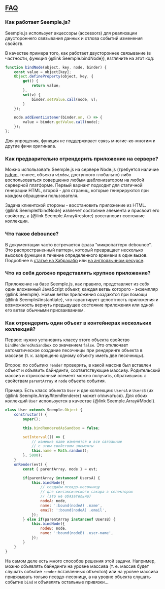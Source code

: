 ## [FAQ](#!faq)

### Как работает Seemple.js?

Seemple.js использует акцессоры (accessors) для реализации двустороннего связывания данных и отлова событий изменения свойств.

В качестве примера того, как работает двустороннее связывание (в частности, функция {@link Seemple.bindNode}), взгляните на этот код:
```js
function bindNode(object, key, node, binder) {
    const value = object[key];
    Object.defineProperty(object, key, {
        get() {
            return value;
        },
        set(v) {
            binder.setValue.call(node, v);
        }
    });

    node.addEventListener(binder.on, () => {
        value = binder.getValue.call(node);
    });
};
```
Для упрощения, функция не поддерживает связь многие-ко-многим и другие фичи оригинала.

### Как предварительно отрендерить приложение на сервере?

Можно использовать Seemple.js на сервере Node.js (требуется наличие [jsdom](https://github.com/tmpvar/jsdom), точнее, объекта ``window``, доступного глобально) либо воспользоваться совершенно любым шаблонизатором на любой серверной платформе. Первый вариант подходит для статичной генерации HTML, второй - для страниц, которые генерируются при каждом обращении пользователя.

Задача клиентской стороны - восстановить приложение из HTML. {@link Seemple#bindNode} извлечет состояние элемента и присвоит его свойству, а {@link Seemple.Array#restore} восстановит состояние коллекции.


### Что такое debounce?

В документации часто встречается фраза "микропаттерн debounce". Это распространенный паттерн, который превращает несколько вызовов функции в течение определенного времени в один вызов. Подробнее в [статье на Хабрахабр](https://habrahabr.ru/post/60957/) или [на англоязычном ресурсе](https://davidwalsh.name/javascript-debounce-function).

### Что из себя должно представлять крупное приложение?

Приложение на базе Seemple.js, как правило, представляет из себя один вложенный JavaScript объект, каждая ветвь которого - экземпляр {@link Seemple}. Новые ветви приложения создаются при помощи {@link Seemple#instantiate}, что гарантирует целостность приложения и возможность вернуть предыдущее состояние приложения или одной его ветви обычными присваиванием.


### Как отрендерить один объект в контейнерах нескольких коллекций?

Первое: нужно установить классу этого объекта свойство ``bindRenderedAsSandbox`` со значением ``false``. Это отключает автоматическое создание песочницы при рендеринге объекта в массиве (т. к. запрещено одному объекту иметь две песочницы).

Второе: по событию ``render`` проверить, в какой массив был вставлен объект и объявить байндинги, соответствующие массиву. Родительский массив и отрисованный элемент можно получить, обратившись к свойствам ``parentArray`` и ``node`` объекта события.

Пример. Есть класс объекта ``User`` и две коллекции: ``UsersA`` и ``UsersB`` (их {@link Seemple.Array#itemRenderer} может отличаться). Для обоих коллекций ``User`` используется в качестве {@link Seemple.Array#Model}.

```js
class User extends Seemple.Object {
	constructor() {
		super();

		this.bindRenderedAsSandbox = false;

		setInterval(() => {
			// изменив name изменятся и все связанные
			// с этим свойством элементы
			this.name = Math.random();
		}, 5000);
	}
	onRender(evt) {
		const { parentArray, node } = evt;

		if(parentArray instanceof UsersA) {
			this.bindNode({
				// создаём псевдо-песочницу
				// для синтаксического сахара в селекторах
				// (это не обязательно)
				nodeA: node,
				name: ':bound(nodeA) .name',
				email: ':bound(nodeA) .email',
			});
		} else if(parentArray instanceof UsersB) {
			this.bindNode({
				nodeB: node,
				name: ':bound(nodeB) .user-name',
			});
		}
	}
}
```

На самом деле есть много способов решения этой задачи. Например, можно объявлять байндинги на уровне массива (т. е. массив будет слушать событие ``render`` вставленных объектов) или на уровне массива привязывать только псевдо-песоницу, а на уровне объекта слушать событие ``bind`` и объявлять остальные привязки...
